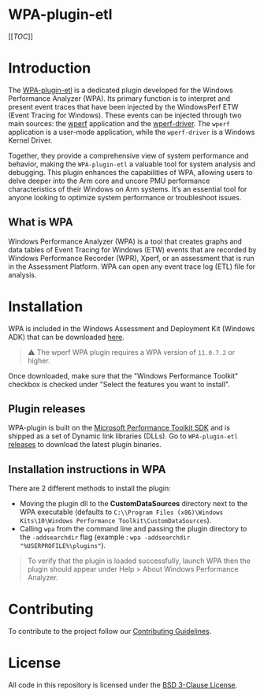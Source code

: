 # WPA-plugin-etl

[[_TOC_]]

# Introduction

The [WPA-plugin-etl](https://gitlab.com/Linaro/WindowsPerf/wpa-plugin-etl) is a dedicated plugin developed for the Windows Performance Analyzer (WPA). Its primary function is to interpret and present event traces that have been injected by the WindowsPerf ETW (Event Tracing for Windows). These events can be injected through two main sources: the [wperf](https://gitlab.com/Linaro/WindowsPerf/windowsperf/-/tree/main/wperf?ref_type=heads) application and the [wperf-driver](https://gitlab.com/Linaro/WindowsPerf/windowsperf/-/tree/main/wperf-driver?ref_type=heads). The `wperf` application is a user-mode application, while the `wperf-driver` is a Windows Kernel Driver. 

Together, they provide a comprehensive view of system performance and behavior, making the `WPA-plugin-etl` a valuable tool for system analysis and debugging. This plugin enhances the capabilities of WPA, allowing users to delve deeper into the Arm core and uncore PMU performance characteristics of their Windows on Arm systems. It’s an essential tool for anyone looking to optimize system performance or troubleshoot issues.

##  What is WPA

Windows Performance Analyzer (WPA) is a tool that creates graphs and data tables of Event Tracing for Windows (ETW) events
that are recorded by Windows Performance Recorder (WPR), Xperf, or an assessment that is run in the
Assessment Platform. WPA can open any event trace log (ETL) file for analysis.

# Installation
WPA is included in the Windows Assessment and Deployment Kit (Windows ADK) that can be downloaded [here](https://go.microsoft.com/fwlink/?linkid=2243390).

> :warning: The wperf WPA plugin requires a WPA version of `11.0.7.2` or higher.

Once downloaded, make sure that the "Windows Performance Toolkit" checkbox is checked under "Select the features you want to install".

## Plugin releases

WPA-plugin is built on the [Microsoft Performance Toolkit SDK](https://github.com/microsoft/microsoft-performance-toolkit-sdk) and is shipped as a set of Dynamic link libraries (DLLs).
Go to `WPA-plugin-etl` [releases](https://gitlab.com/Linaro/WindowsPerf/wpa-plugin-etl/-/releases) to download the latest plugin binaries.

## Installation instructions in WPA

There are 2 different methods to install the plugin:

- Moving the plugin dll to the **CustomDataSources** directory next
to the WPA executable (defaults to `C:\\Program Files (x86)\Windows Kits\10\Windows Performance Toolkit\CustomDataSources`).
- Calling `wpa` from the command line and passing the plugin directory to the `-addsearchdir` flag (example : `wpa -addsearchdir "%USERPROFILE%\plugins"`).

> To verify that the plugin is loaded successfully, launch WPA then the plugin should appear under Help > About Windows Performance Analyzer.

# Contributing

To contribute to the project follow our [Contributing Guidelines](CONTRIBUTING.md).

# License

All code in this repository is licensed under the [BSD 3-Clause License](LICENSE).

